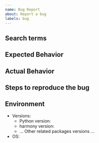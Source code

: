 ```yaml
---
name: Bug Report
about: Report a bug
labels: bug
---
```


<!-- markdownlint-disable MD041 -->
## Search terms

<!-- Include keywords that might help others with the same problem find this issue -->

## Expected Behavior

<!-- How did you expect to happen? -->

## Actual Behavior

<!-- What actually happened? -->

## Steps to reproduce the bug

<!-- How can we reproduce the bug? -->

## Environment

- Versions:
  - Python version:
  - harmony version:
  - ... Other related packages versions ...
- OS:
